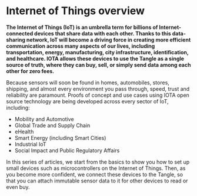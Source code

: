 # Internet of Things overview

**The Internet of Things (IoT) is an umbrella term for billions of Internet-connected devices that share data with each other. Thanks to this data-sharing network, IoT will become a driving force in creating more efficient communication across many aspects of our lives, including transportation, energy, manufacturing, city infrastructure, identification, and healthcare. IOTA allows these devices to use the Tangle as a single source of truth, where they can buy, sell, or simply send data among each other for zero fees.**

Because sensors will soon be found in homes, automobiles, stores, shipping, and almost every environment you pass through, speed, trust and reliability are paramount. Proofs of concept and use cases using IOTA open source technology are being developed across every sector of IoT, including:

* Mobility and Automotive
* Global Trade and Supply Chain
* eHealth
* Smart Energy (including Smart Cities)
* Industrial IoT
* Social Impact and Public Regulatory Affairs

In this series of articles, we start from the basics to show you how to set up small devices such as microcontrollers on the Internet of Things. Then, as you become more confident, we connect these devices to the Tangle, so that you can attach immutable sensor data to it for other devices to read or even buy.